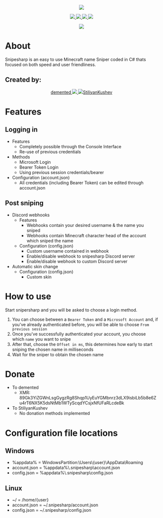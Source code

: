 <p align="center">
  <a href="#about">
    <img src="https://user-images.githubusercontent.com/93228501/154115422-57cca957-4f1a-4cdf-93f5-18f9dd3cc13b.png">
  </a>
</p>
<p align="center">
  <a href="https://github.com/snipesharp/snipesharp/releases/download/v1.1.0/sha256sums.txt">
    <img src="https://img.shields.io/badge/sha256sums-%231a6eef?style=flat-square"</img>
  </a>
  <a href="https://github.com/snipesharp/snipesharp/releases/download/v1.1.0/snipesharp_linux-x86-64">
    <img src="https://img.shields.io/badge/linux%20x86-v1.1.0-%231a6eef?style=flat-square"</img>
  </a>
  <a href="https://github.com/snipesharp/snipesharp/releases/download/v1.1.0/snipesharp_linux-arm64">
    <img src="https://img.shields.io/badge/linux%20arm64-v1.1.0-%231a6eef?style=flat-square"</img>
  </a>
  <a href="https://github.com/snipesharp/snipesharp/releases/download/v1.1.0/snipesharp_win-x86-64.exe">
    <img src="https://img.shields.io/badge/windows-v1.1.0-%231a6eef?style=flat-square"</img>
  </a>
</p>
<p align="center">
  <a href="https://discord.com/ptFvZ8AYuU">
    <img src="https://img.shields.io/discord/943483411597758494?color=567CFF&label=discord&logo=discord&logoColor=ffffff&style=for-the-badge">
  </a>
</p>

# About
Snipesharp is an easy to use Minecraft name Sniper coded in C# thats focused on both speed and user friendliness.

## Created by:

<p align="center">
<a href="https://namemc.com/profile/dement6d.1">
demented
  <img src="https://mc-heads.net/head/a5aee899-2d82-4594-aed1-f547178db6c0/100"></img>
</a>
<a href="https://github.com/StiliyanKushev">
  <img src="https://user-images.githubusercontent.com/93228501/154389051-a3852ea7-5d2d-435c-9858-52c883d5d818.png">StiliyanKushev</img>
</a>
</p>

# Features
## Logging in
- Features
  - Completely possible through the Console Interface
  - Re-use of previous credentials
- Methods
  - Microsoft Login
  - Bearer Token Login
  - Using previous session credentials/bearer
- Configuration (account.json)
  - All credentials (including Bearer Token) can be edited through account.json
## Post sniping
- Discord webhooks
  - Features
    - Webhooks contain your desired username & the name you sniped
    - Webhooks contain Minecraft character head of the account which sniped the name
  - Configuration (config.json)
    - Custom username contained in webhook
    - Enable/disable webhook to snipesharp Discord server
    - Enable/disable webhook to custom Discord server
- Automatic skin change
  - Configuration (config.json)
    - Custom skin

# How to use
Start snipersharp and you will be asked to choose a login method.
1. You can choose between a `Bearer Token` and a `Microsoft Account` and, if you've already authenticated before, you will be able to choose `From previous session`
2. Once you've successfully authenticated your account, you choose which `name` you want to snipe
3. After that, choose the `Offset in ms`, this determines how early to start sniping the chosen name in milliseconds
4. Wait for the sniper to obtain the chosen name

# Donate
- To demented
  - XMR: 89Gk3YiZGWnLsgGygzRg8Shqp1UyEuYGMbnrz3dLX9isbiLb5b8e6Zu4rT6NX5K5dsNtMb1WTyScqdYCsjxNfUFaRLcdeBk
- To StiliyanKushev
  - No donation methods implemented

# Configuration file locations
## Windows
- %appdata% = WindowsPartition:\\Users\\{user}\\AppData\\Roaming
- account.json = %appdata%\\.snipesharp\\account.json
- config.json = %appdata%\\.snipesharp\\config.json
## Linux
- ~/ = /home/{user}
- account.json = ~/.snipesharp/account.json
- config.json = ~/.snipesharp/config.json